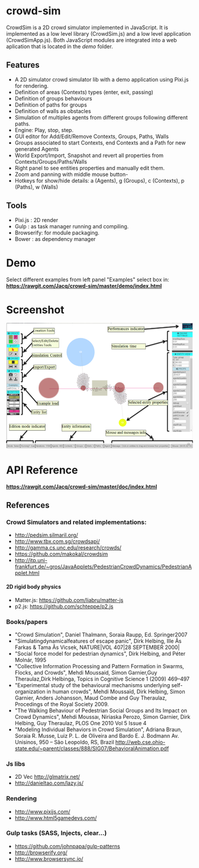 crowd-sim
=========

CrowdSim is a 2D crowd simulator implemented in JavaScript. It is implemented as a low level library (CrowdSim.js) and a low level application (CrowdSimApp.js). Both JavaScript modules are integrated into a web aplication that is located in the *demo* folder.

## Features ##
- A 2D simulator crowd simulator lib with a demo application using Pixi.js for rendering.
- Definition of areas (Contexts) types (enter, exit, passing)
- Definition of groups behaviours
- Definition of paths for groups
- Definition of walls as obstacles
- Simulation of multiples agents from different groups following different paths.
- Engine: Play, stop, step.
- GUI editor for Add/Edit/Remove Contexts, Groups, Paths, Walls
- Groups associated to start Contexts, end Contexts and a Path for new generated Agents
- World Export/Import, Snapshot and revert all properties from Contexts/Groups/Paths/Walls
- Right panel to see entities properties and manually edit them.
- Zoom and panning with middle mouse button-
- Hotkeys for show/hide details: a (Agents), g (Groups), c (Contexts), p (Paths), w (Walls)

## Tools  ##
- Pixi.js : 2D render
- Gulp : as task manager running and compiling.
- Browserify: for module packaging.
- Bower : as dependency manager

# Demo #
Select different examples from left panel "Examples" select box in:
**https://rawgit.com/Jacq/crowd-sim/master/demo/index.html**

# Screenshot #
<img src="editor.png">

# API Reference #
**https://rawgit.com/Jacq/crowd-sim/master/doc/index.html**

## References

### Crowd Simulators and related implementations:
- http://pedsim.silmaril.org/
- http://www.tbx.com.sg/crowdsapi/
- http://gamma.cs.unc.edu/research/crowds/
- https://github.com/makokal/crowdsim
- http://itp.uni-frankfurt.de/~gros/JavaApplets/PedestrianCrowdDynamics/PedestrianApplet.html

#### 2D rigid body physics
- Matter.js: https://github.com/liabru/matter-js
- p2.js: https://github.com/schteppe/p2.js

### Books/papers
- "Crowd Simulation", Daniel Thalmann, Soraia Raupp, Ed. Springer2007
- "Simulatingdynamicalfeatures of escape panic", Dirk Helbing, Ille Âs Farkas & Tama Âs Vicsek, NATURE|VOL 407|28 SEPTEMBER 2000|
- "Social force model for pedestrian dynamics", Dirk Helbing, and Péter Molnár, 1995
- "Collective Information Processing and Pattern Formation in Swarms, Flocks, and Crowds", Mehdi Moussaid, Simon Garnier,Guy Theraulaz,Dirk Helbinga, Topics in Cognitive Science 1 (2009) 469–497
- "Experimental study of the behavioural mechanisms underlying self-organization in human crowds", Mehdi Moussaïd, Dirk Helbing, Simon Garnier, Anders Johansson, Maud Combe and Guy Theraulaz, Procedings of the Royal Society 2009.
- "The Walking Behaviour of Pedestrian Social Groups and Its Impact on Crowd Dynamics", Mehdi Moussaı, Niriaska Perozo, Simon Garnier, Dirk Helbing, Guy Theraulaz, PLOS One 2010 Vol 5 Issue 4
- "Modeling Individual Behaviors in Crowd Simulation", Adriana Braun, Soraia R. Musse, Luiz P. L. de Oliveira and Bardo E. J. Bodmann Av. Unisinos, 950 – São Leopoldo, RS, Brazil  http://web.cse.ohio-state.edu/~parent/classes/888/SIG07/BehavioralAnimation.pdf

### Js libs
- 2D Vec http://glmatrix.net/
- http://danieltao.com/lazy.js/

### Rendering
- http://www.pixijs.com/
- http://www.html5gamedevs.com/

### Gulp tasks (SASS, Injects, clear...)
- https://github.com/johnpapa/gulp-patterns
- http://browserify.org/
- http://www.browsersync.io/
